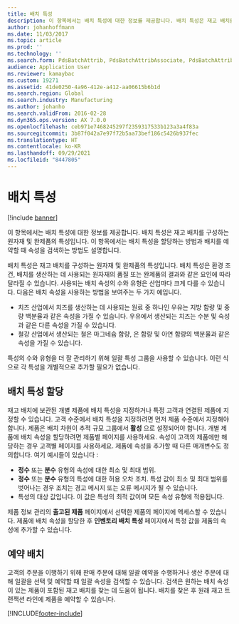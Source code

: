 ```yaml
---
title: 배치 특성
description: 이 항목에서는 배치 특성에 대한 정보를 제공합니다. 배치 특성은 재고 배치를 구성하는 원자재 및 완제품의 특성입니다. 이 항목에서는 배치 특성을 할당하는 방법과 배치를 예약할 때 속성을 검색하는 방법도 설명합니다.
author: johanhoffmann
ms.date: 11/03/2017
ms.topic: article
ms.prod: ''
ms.technology: ''
ms.search.form: PdsBatchAttrib, PdsBatchAttribAssociate, PdsBatchAttribByAttribGroup, PdsBatchAttribByItem, PdsBatchAttribByitemCustomer, PdsBatchAttribGroup, WHSBatchAttribReserve
audience: Application User
ms.reviewer: kamaybac
ms.custom: 19271
ms.assetid: 41de0250-4a96-412e-a412-aa06615b6b1d
ms.search.region: Global
ms.search.industry: Manufacturing
ms.author: johanho
ms.search.validFrom: 2016-02-28
ms.dyn365.ops.version: AX 7.0.0
ms.openlocfilehash: ceb971e7468245297f2359317533b123a3a4f83a
ms.sourcegitcommit: 3b87f042a7e97f72b5aa73bef186c5426b937fec
ms.translationtype: HT
ms.contentlocale: ko-KR
ms.lasthandoff: 09/29/2021
ms.locfileid: "8447805"
---
```

# <a name="batch-attributes"></a>배치 특성

[!include [banner](../includes/banner.md)]

이 항목에서는 배치 특성에 대한 정보를 제공합니다. 배치 특성은 재고 배치를 구성하는 원자재 및 완제품의 특성입니다. 이 항목에서는 배치 특성을 할당하는 방법과 배치를 예약할 때 속성을 검색하는 방법도 설명합니다.

배치 특성은 재고 배치를 구성하는 원자재 및 완제품의 특성입니다. 배치 특성은 환경 조건, 배치를 생산하는 데 사용되는 원자재의 품질 또는 완제품의 결과와 같은 요인에 따라 달라질 수 있습니다. 사용되는 배치 속성의 수와 유형은 산업마다 크게 다를 수 있습니다. 다음은 배치 속성을 사용하는 방법을 보여주는 두 가지 예입니다.

-   치즈 산업에서 치즈를 생산하는 데 사용되는 원료 중 하나인 우유는 지방 함량 및 중량 백분율과 같은 속성을 가질 수 있습니다. 우유에서 생산되는 치즈는 수분 및 숙성과 같은 다른 속성을 가질 수 있습니다.
-   철강 산업에서 생산되는 철은 마그네슘 함량, 은 함량 및 아연 함량의 백분율과 같은 속성을 가질 수 있습니다.

특성의 수와 유형을 더 잘 관리하기 위해 일괄 특성 그룹을 사용할 수 있습니다. 이런 식으로 각 특성을 개별적으로 추가할 필요가 없습니다.

## <a name="assign-batch-attributes"></a>배치 특성 할당
재고 배치에 보관된 개별 제품에 배치 특성을 지정하거나 특정 고객과 연결된 제품에 지정할 수 있습니다. 고객 수준에서 배치 특성을 지정하려면 먼저 제품 수준에서 지정해야 합니다. 제품은 배치 차원이 추적 규모 그룹에서 **활성** 으로 설정되어야 합니다. 개별 제품에 배치 속성을 할당하려면 제품별 페이지를 사용하세요. 속성이 고객의 제품에만 해당하는 경우 고객별 페이지를 사용하세요. 제품에 속성을 추가할 때 다른 매개변수도 정의합니다. 여기 예시들이 있습니다 :

-   **정수** 또는 **분수** 유형의 속성에 대한 최소 및 최대 범위.
-   **정수** 또는 **분수** 유형의 특성에 대한 허용 오차 조치. 특성 값이 최소 및 최대 범위를 벗어나는 경우 조치는 경고 메시지 또는 오류 메시지가 될 수 있습니다.
-   특성의 대상 값입니다. 이 값은 특성의 최적 값이며 모든 속성 유형에 적용됩니다.

제품 정보 관리의 **출고된 제품** 페이지에서 선택한 제품의 페이지에 액세스할 수 있습니다. 제품에 배치 속성을 할당한 후 **인벤토리 배치 특성** 페이지에서 특정 값을 제품의 속성에 추가할 수 있습니다.

## <a name="reserve-batches"></a>예약 배치
고객의 주문을 이행하기 위해 판매 주문에 대해 일괄 예약을 수행하거나 생산 주문에 대해 일괄을 선택 및 예약할 때 일괄 속성을 검색할 수 있습니다. 검색은 원하는 배치 속성이 있는 제품이 포함된 재고 배치를 찾는 데 도움이 됩니다. 배치를 찾은 후 원래 재고 트랜잭션 라인에 제품을 예약할 수 있습니다.





[!INCLUDE[footer-include](../../includes/footer-banner.md)]